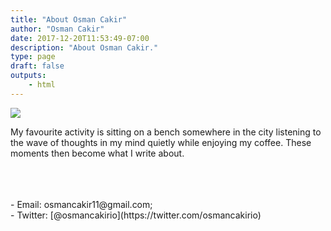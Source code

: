 ```yaml
---
title: "About Osman Cakir"
author: "Osman Cakir"
date: 2017-12-20T11:53:49-07:00
description: "About Osman Cakir."
type: page
draft: false
outputs:
    - html
---
```



<img src="osman_cakir_photo.jpg" ></img>


My favourite activity is sitting on a bench somewhere in the city listening to the wave of thoughts in my mind quietly while enjoying my coffee. These moments then become what I write about. 

<br>
<br>
<br>
-   Email: osmancakir11@gmail.com;
<br>
-   Twitter: [@osmancakirio](https://twitter.com/osmancakirio)

 
 


